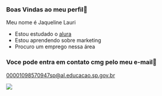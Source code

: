 ### Boas Vindas ao meu perfil💙

Meu nome é Jaqueline Lauri

- Estou estudado o [alura](https//:www.alura.com.br)
- Estou aprendendo sobre marketing
- Procuro um emprego nessa área

### Voce pode entra em contato cmg pelo meu e-mail📧

00001098570947sp@al.educacao.sp.gov.br

![](https://media.tenor.com/nX3BdES-doYAAAAi/timao.gif)
